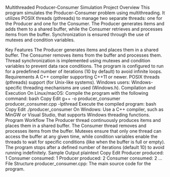 Multithreaded Producer-Consumer Simulation
Project Overview
This program simulates the Producer-Consumer problem using multithreading. It utilizes POSIX threads (pthreads) to manage two separate threads: one for the Producer and one for the Consumer. The Producer generates items and adds them to a shared buffer, while the Consumer retrieves and processes items from the buffer. Synchronization is ensured through the use of mutexes and condition variables.

Key Features
The Producer generates items and places them in a shared buffer.
The Consumer removes items from the buffer and processes them.
Thread synchronization is implemented using mutexes and condition variables to prevent data race conditions.
The program is configured to run for a predefined number of iterations (10 by default) to avoid infinite loops.
Requirements
A C++ compiler supporting C++11 or newer.
POSIX threads (pthreads) support (for Unix-like systems).
Windows users: Windows-specific threading mechanisms are used (Windows.h).
Compilation and Execution
On Linux/macOS:
Compile the program with the following command:
bash
Copy
Edit
g++ -o producer_consumer producer_consumer.cpp -lpthread
Execute the compiled program:
bash
Copy
Edit
./producer_consumer
On Windows:
Use a C++ compiler, such as MinGW or Visual Studio, that supports Windows threading functions.
Program Workflow
The Producer thread continuously produces items and places them in a shared buffer.
The Consumer thread removes and processes items from the buffer.
Mutexes ensure that only one thread can access the buffer at any given time, while condition variables enable the threads to wait for specific conditions (like when the buffer is full or empty).
The program stops after a defined number of iterations (default 10) to avoid running indefinitely.
Sample Output
plaintext
Copy
Edit
Producer produced: 1
Consumer consumed: 1
Producer produced: 2
Consumer consumed: 2
...
File Structure
producer_consumer.cpp: The main source code for the program.
